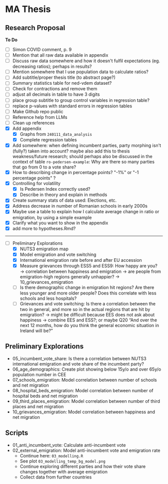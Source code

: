 # MA Thesis

## Research Proposal

**To Do**
- [ ] Simon COVID comment, p. 9
- [ ] Mention that all raw data available in appendix
- [ ] Discuss raw data somewhere and how it doesn't fulfil expectations (eg. decreasing ratios); perhaps in results?
- [ ] Mention somewhere that I use population data to calculate ratios?
- [ ] Add subtitle/proper thesis title (to abstract page?)
- [ ] Summary statistics table for ned-vdem dataset?
- [ ] Check for contractions and remove them
- [ ] adjust all decimals in table to have 3 digits
- [ ] place group subtitle to group control variables in regression table?
- [ ] replace p-values with standard errors in regression tables
- [ ] Make Github repo public
- [ ] Reference help from LLMs
- [ ] Clean up references
- [x] Add appendix
  - [x] Graphs from `240111_data_analysis`
  - [x] Complete regression tables
- [x] Add somewhere: when defining incumbent parties, party morphing isn't (fully?) taken into account? maybe also add this to thesis weakness/future research; should perhaps also be discussed in the context of table `ro-pedersen-example`: Why are there so many parties that go from 0 to a vote share?
- [x] How to describing change in percentage points? "-1\%" or "-1 percentage points" ?
- [x] Controlling for volatility
  - [x] Is Pedersen Index correctly used?
  - [x] Describe in theory and explain in methods
- [x] Create summary stats of data used: Elections, etc.
- [x] Address decrease in number of Romanian schools in early 2000s
- [x] Maybe use a table to explain how I calculate average change in ratio or emigration, by using a simple example
- [x] Clarify what you want to show in the appendix
- [x] add more to hypotheses.Rmd?

----

- [ ] Preliminary Explorations
	- [x] NUTS3 emigration map
	- [x] Model emigration and vote switching
	- [x] International emigration rate before and after EU accession
	- [x] Measure grievances through ESS5 and ESS9: How happy are you? → correlation between happiness and emigration → are people from emigration-high regions generally unhappier? → 10_grievances_emigration
	- [ ] Is there demographic change in emigration hit regions? Are there less younger and more older people? Does this correlate with less schools and less hospitals?
	- [ ] Grievances and vote switching: Is there a correlation between the two in general, and more so in the actual regions that are hit by emigration? → might be difficult because EES does not ask about happiness → combine EES and ESS?; or maybe Q20 “And over the next 12 months, how do you think the general economic situation in Ireland will be?”

## Preliminary Explorations
- 05_incumbent_vote_share: Is there a correlation between NUTS3 international emigration and vote share of the incumbent party?
- 06_age_demographics: Create plot showing below 15y/o and over 65y/o population number in CEE
- 07_schools_emigration: Model correlation between number of schools and net migration
- 08_hospital_beds_emigration: Model correlation between number of hospital beds and net migration
- 09_third_places_emigration: Model correlation between number of third places and net migration
- 10_grievances_emigration: Model correlation between happiness and net migration

## Scripts
- 01_anti_incumbent_vote: Calculate anti-incumbent vote
- 02_external_emigration: Model anti-incumbent vote and emigration rate
  - Continue here: `03_modelling.R`
  - See plot `03_modelling_temp_bg_model.png`
  - Continue exploring different parties and how their vote share changes together with average emigration
  - Collect data from further countries
  